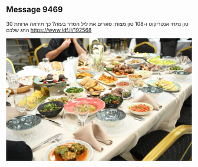 ## Message 9469

30 טון נתחי אנטריקוט ו-108 טון מצות:
סוגרים את ליל הסדר בעזה? כך תיראה ארוחת החג שלכם
https://www.idf.il/192568

![Photo](9469/9469_photo.jpg)
